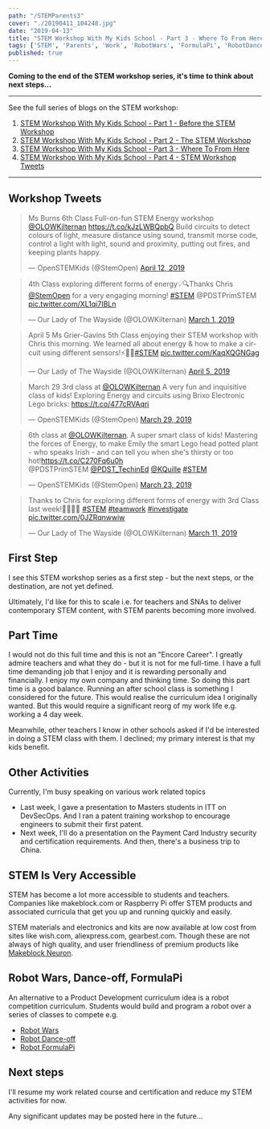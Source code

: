 ```yaml
---
path: "/STEMParents3"
cover: "./20190411_104248.jpg"
date: "2019-04-13"
title: "STEM Workshop With My Kids School - Part 3 - Where To From Here"
tags: ['STEM', 'Parents', 'Work', 'RobotWars', 'FormulaPi', 'RobotDanceOff']
published: true    
---
```


**Coming to the end of the STEM workshop series, it's time to think about next steps...**



---
See the full series of blogs on the STEM workshop:                                         
1. [STEM Workshop With My Kids School - Part 1 - Before the STEM Workshop](../STEMParents1)
2. [STEM Workshop With My Kids School - Part 2 - The STEM Workshop](../STEMParents2)       
3. [STEM Workshop With My Kids School - Part 3 - Where To From Here](../STEMParents3)      
4. [STEM Workshop With My Kids School - Part 4 - STEM Workshop Tweets](../STEMParents4)      

---

## Workshop Tweets 
<blockquote class="twitter-tweet"><p lang="en" dir="ltr">Ms Burns 6th Class Full-on-fun STEM Energy workshop <a href="https://twitter.com/OLOWKilternan?ref_src=twsrc%5Etfw">@OLOWKilternan</a> <a href="https://t.co/kJzLWBQpbQ">https://t.co/kJzLWBQpbQ</a> Build circuits to detect colours of light, measure distance using sound, transmit morse code, control a light with light, sound and proximity, putting out fires, and keeping plants happy.</p>&mdash; OpenSTEMKids (@StemOpen) <a href="https://twitter.com/StemOpen/status/1116828772135837697?ref_src=twsrc%5Etfw">April 12, 2019</a></blockquote> 

<blockquote class="twitter-tweet"><p lang="en" dir="ltr">4th Class exploring different forms of energy💡🔍Thanks Chris <a href="https://twitter.com/StemOpen?ref_src=twsrc%5Etfw">@StemOpen</a> for a very engaging morning! <a href="https://twitter.com/hashtag/STEM?src=hash&amp;ref_src=twsrc%5Etfw">#STEM</a> @PDSTPrimSTEM <a href="https://t.co/XL1qi7IBLn">pic.twitter.com/XL1qi7IBLn</a></p>&mdash; Our Lady of The Wayside (@OLOWKilternan) <a href="https://twitter.com/OLOWKilternan/status/1101423689562767360?ref_src=twsrc%5Etfw">March 1, 2019</a></blockquote> 

<blockquote class="twitter-tweet"><p lang="en" dir="ltr">April 5 Ms Grier-Gavins 5th Class enjoying their STEM workshop with Chris this morning. We learned all about energy &amp; how to make a circuit using different sensors!⚡️🔌💡<a href="https://twitter.com/hashtag/STEM?src=hash&amp;ref_src=twsrc%5Etfw">#STEM</a> <a href="https://t.co/KaqXQGNGag">pic.twitter.com/KaqXQGNGag</a></p>&mdash; Our Lady of The Wayside (@OLOWKilternan) <a href="https://twitter.com/OLOWKilternan/status/1114132748971782147?ref_src=twsrc%5Etfw">April 5, 2019</a></blockquote> 

<blockquote class="twitter-tweet"><p lang="en" dir="ltr">March 29 3rd class at <a href="https://twitter.com/OLOWKilternan?ref_src=twsrc%5Etfw">@OLOWKilternan</a> A very fun and inquisitive class of kids! Exploring Energy and circuits using Brixo Electronic Lego bricks: <a href="https://t.co/477cRVAqri">https://t.co/477cRVAqri</a></p>&mdash; OpenSTEMKids (@StemOpen) <a href="https://twitter.com/StemOpen/status/1111667497617494017?ref_src=twsrc%5Etfw">March 29, 2019</a></blockquote> <script async src="https://platform.twitter.com/widgets.js" charset="utf-8"></script>

<blockquote class="twitter-tweet"><p lang="en" dir="ltr">6th class at <a href="https://twitter.com/OLOWKilternan?ref_src=twsrc%5Etfw">@OLOWKilternan</a>. A super smart class of kids! Mastering the forces of Energy, to make Emily the smart Lego head potted plant - who speaks Irish - and can tell you when she&#39;s thirsty or too hot!<a href="https://t.co/C270Fq6u0h">https://t.co/C270Fq6u0h</a><br>@PDSTPrimSTEM <a href="https://twitter.com/PDST_TechinEd?ref_src=twsrc%5Etfw">@PDST_TechinEd</a> <a href="https://twitter.com/KQuille?ref_src=twsrc%5Etfw">@KQuille</a> <a href="https://twitter.com/hashtag/STEM?src=hash&amp;ref_src=twsrc%5Etfw">#STEM</a></p>&mdash; OpenSTEMKids (@StemOpen) <a href="https://twitter.com/StemOpen/status/1109365218969300992?ref_src=twsrc%5Etfw">March 23, 2019</a></blockquote> <script async src="https://platform.twitter.com/widgets.js" charset="utf-8"></script>

<blockquote class="twitter-tweet"><p lang="en" dir="ltr">Thanks to Chris for exploring different forms of energy with 3rd Class last week!👨‍🔬👩‍🔬 <a href="https://twitter.com/hashtag/STEM?src=hash&amp;ref_src=twsrc%5Etfw">#STEM</a> <a href="https://twitter.com/hashtag/teamwork?src=hash&amp;ref_src=twsrc%5Etfw">#teamwork</a> <a href="https://twitter.com/hashtag/investigate?src=hash&amp;ref_src=twsrc%5Etfw">#investigate</a> <a href="https://t.co/0JZRqnwwiw">pic.twitter.com/0JZRqnwwiw</a></p>&mdash; Our Lady of The Wayside (@OLOWKilternan) <a href="https://twitter.com/OLOWKilternan/status/1105171478889316358?ref_src=twsrc%5Etfw">March 11, 2019</a></blockquote> <script async src="https://platform.twitter.com/widgets.js" charset="utf-8"></script>


## First Step
I see this STEM workshop series as a first step - but the next steps, or the destination, are not yet defined. 

Ultimately, I'd like for this to scale i.e. for teachers and SNAs to deliver contemporary STEM content, with STEM parents becoming more involved.


## Part Time
I would not do this full time and this is not an "Encore Career". I greatly admire teachers and what they do - but it is not for me full-time. I have a full time demanding job that I enjoy and it is rewarding personally and financially. I enjoy my own company and thinking time. So doing this part time is a good balance. Running an after school class is something I considered for the future. This would realise the curriculum idea I originally wanted. But this would require a significant reorg of my work life e.g. working a 4 day week.

Meanwhile, other teachers I know in other schools asked if I'd be interested in doing a STEM class with them. I declined; my primary interest is that my kids benefit.

## Other Activities
Currently, I'm busy speaking on various work related topics

- Last week, I gave a presentation to Masters students in ITT on DevSecOps. And I ran a patent training workshop to encourage engineers to submit their first patent. 
- Next week, I'll do a presentation on the Payment Card Industry security and certification requirements. And then, there's a business trip to China.

## STEM Is Very Accessible
STEM has become a lot more accessible to students and teachers. Companies like makeblock.com or Raspberry Pi offer STEM products and associated curricula that get you up and running quickly and easily.

STEM materials and electronics and kits are now available at low cost from sites like wish.com, aliexpress.com, gearbest.com. Though these are not always of high quality, and user friendliness of premium products like [Makeblock Neuron](https://www.openstemkids.com/makeblock-neuron-all-in-one-kit ).

## Robot Wars, Dance-off, FormulaPi
An alternative to a Product Development curriculum idea is a robot competition curriculum. Students would build and program a robot over a series of classes to compete e.g.  

* [Robot Wars](http://www.robotwars.tv/) 
* [Robot Dance-off](https://www.youtube.com/watch?v=TLGWQfK-6DY)
* [Robot FormulaPi](https://www.piborg.org/robots/formulapi-entry)

## Next steps
I'll resume my work related course and certification and reduce my STEM activities for now.

Any significant updates may be posted here in the future...

